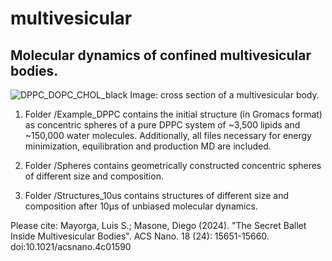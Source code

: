 # multivesicular
## Molecular dynamics of confined multivesicular bodies.

![DPPC_DOPC_CHOL_black](https://github.com/diegomasone/multivesicular/assets/157829429/c483bd44-a3fc-4f60-94fb-9d4e173570d9)
Image: cross section of a multivesicular body.


1) Folder /Example_DPPC contains the initial structure (in Gromacs format) as concentric spheres of a pure DPPC system of ~3,500 lipids and ~150,000 water molecules. Additionally, all files necessary for energy minimization, equilibration and production MD are included.

2) Folder /Spheres contains geometrically constructed concentric spheres of different size and composition.
   
3) Folder /Structures_10us contains structures of different size and composition after 10µs of unbiased molecular dynamics.


Please cite: Mayorga, Luis S.; Masone, Diego (2024). "The Secret Ballet Inside Multivesicular Bodies". ACS Nano. 18 (24): 15651-15660. doi:10.1021/acsnano.4c01590
